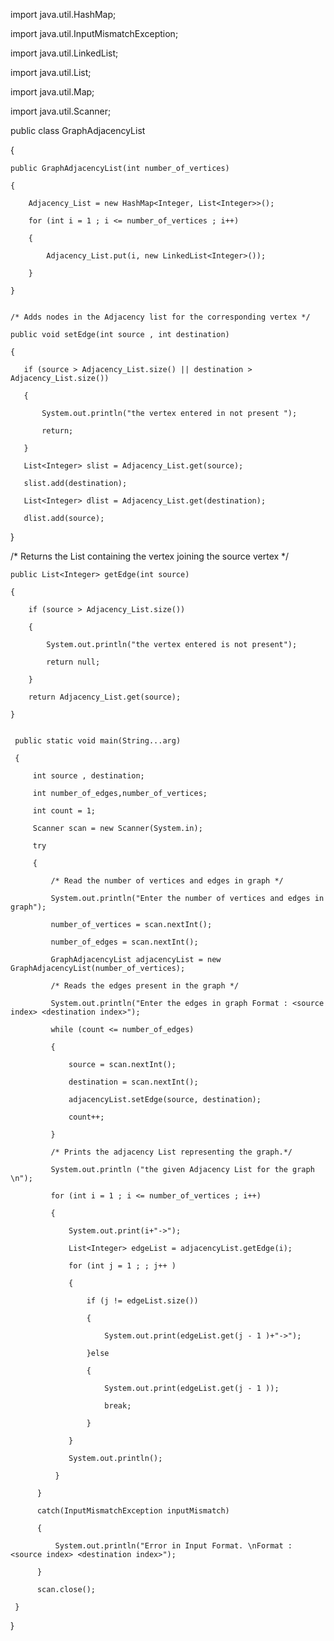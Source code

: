 import java.util.HashMap;

import java.util.InputMismatchException;

import java.util.LinkedList;

import java.util.List;

import java.util.Map;

import java.util.Scanner;
 
public class GraphAdjacencyList 

{
   
    public GraphAdjacencyList(int number_of_vertices)
    
    {
        
        Adjacency_List = new HashMap<Integer, List<Integer>>();	
        
        for (int i = 1 ; i <= number_of_vertices ; i++)
        
        { 
            
            Adjacency_List.put(i, new LinkedList<Integer>());
        
        }
    
    }
 
 
    /* Adds nodes in the Adjacency list for the corresponding vertex */
    
    public void setEdge(int source , int destination)
    
    {
       
       if (source > Adjacency_List.size() || destination > Adjacency_List.size())
       
       {
           
           System.out.println("the vertex entered in not present ");
           
           return;
       
       }
       
       List<Integer> slist = Adjacency_List.get(source);
       
       slist.add(destination);
       
       List<Integer> dlist = Adjacency_List.get(destination);
       
       dlist.add(source);
   
   }
 
   /* Returns the List containing the vertex joining the source vertex */		
    
    public List<Integer> getEdge(int source)
    
    {
        
        if (source > Adjacency_List.size())
        
        {
            
            System.out.println("the vertex entered is not present");
            
            return null;
        
        }
        
        return Adjacency_List.get(source);
    
    }
 
    
     public static void main(String...arg)
     
     {
         
         int source , destination;
         
         int number_of_edges,number_of_vertices;
         
         int count = 1;
         
         Scanner scan = new Scanner(System.in);
         
         try
         
         {
             
             /* Read the number of vertices and edges in graph */
             
             System.out.println("Enter the number of vertices and edges in graph");
             
             number_of_vertices = scan.nextInt();
             
             number_of_edges = scan.nextInt();
             
             GraphAdjacencyList adjacencyList = new GraphAdjacencyList(number_of_vertices);
 
             /* Reads the edges present in the graph */
             
             System.out.println("Enter the edges in graph Format : <source index> <destination index>");
             
             while (count <= number_of_edges)
             
             {
                 
                 source = scan.nextInt();
                 
                 destination = scan.nextInt();
                 
                 adjacencyList.setEdge(source, destination);
                 
                 count++;
             
             }
 
             /* Prints the adjacency List representing the graph.*/
             
             System.out.println ("the given Adjacency List for the graph \n");
             
             for (int i = 1 ; i <= number_of_vertices ; i++)
             
             {
                 
                 System.out.print(i+"->");
                 
                 List<Integer> edgeList = adjacencyList.getEdge(i);
                 
                 for (int j = 1 ; ; j++ )
                 
                 {
                     
                     if (j != edgeList.size())
                     
                     {
                         
                         System.out.print(edgeList.get(j - 1 )+"->");
                     
                     }else
                     
                     {
                         
                         System.out.print(edgeList.get(j - 1 ));
                         
                         break;
                     
                     }						 
                 
                 }
                 
                 System.out.println();					
              
              }
          
          }
          
          catch(InputMismatchException inputMismatch)
          
          {
              
              System.out.println("Error in Input Format. \nFormat : <source index> <destination index>");
          
          }
          
          scan.close();
     
     }

}



